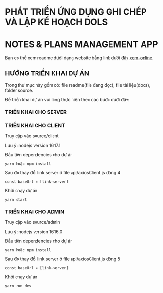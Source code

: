 

# PHÁT TRIỂN ỨNG DỤNG GHI CHÉP VÀ LẬP KẾ HOẠCH DOLS
#       NOTES & PLANS MANAGEMENT APP

Bạn có thể xem readme dưới dạng website bằng link dưới đây
[xem-online](https://github.com/dinhoangduy/showreadme/blob/main/README.md).

## HƯỚNG TRIỂN KHAI DỰ ÁN

Trong thư mục này gồm có: file readme(file đang đọc), file tài liệu(docs), folder source.

Để triển khai dự án vui lòng thực hiện theo các bước dưới đây:

### TRIỂN KHAI CHO SERVER



### TRIỂN KHAI CHO CLIENT

Truy cập vào source/client

Lưu ý: nodejs version 16.17.1

Đầu tiên dependencies cho dự án

    yarn hoặc npm install

Sau đó thay đổi link server ở file api/axiosClient.js dòng 4

    const baseUrl = [link-server]

Khởi chạy dự án
    
    yarn start


### TRIỂN KHAI CHO ADMIN

Truy cập vào source/admin

Lưu ý: nodejs version 16.16.0

Đầu tiên dependencies cho dự án

    yarn hoặc npm install

Sau đó thay đổi link server ở file api/axiosClient.js dòng 5

    const baseUrl = [link-server]

Khởi chạy dự án
    
    yarn run dev

